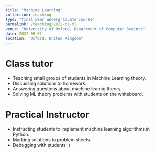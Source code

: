 ```yaml
---
title: "Machine Learning"
collection: teaching
type: "final year undergraduate course"
permalink: /teaching/2022-cs-ml
venue: "University of Oxford, Department of Computer Sceince"
date: 2022-09-01
location: "Oxford, United Kingdom"
---
```



Class tutor
======

- Teaching small groups of students in Machine Learning theory.
- Discussing solutions to homework.
- Answering questions about machine learnig theory.
- Solving ML theory problems with students on the whiteboard.

Practical Instructor
======

- Instructing students to implement machine learning algorithms in Python.
- Marking solutions to problem sheets.
- Debugging with students :)
